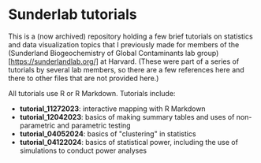 # Sunderlab tutorials

This is a (now archived) repository holding a few brief tutorials on statistics and data visualization topics that I previously made for members of the (Sunderland Biogeochemistry of Global Contaminants lab group)[https://sunderlandlab.org/] at Harvard. (These were part of a series of tutorials by several lab members, so there are a few references here and there to other files that are not provided here.)

All tutorials use R or R Markdown. Tutorials include:

- **tutorial_11272023**: interactive mapping with R Markdown
- **tutorial_12042023**: basics of making summary tables and uses of non-parametric and parametric testing
- **tutorial_04052024**: basics of "clustering" in statistics 
- **tutorial_04122024**: basics of statistical power, including the use of simulations to conduct power analyses